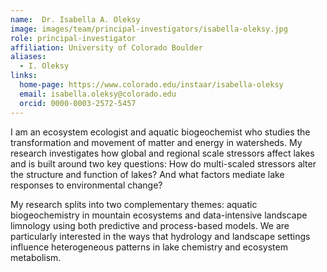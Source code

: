 ```yaml
---
name:  Dr. Isabella A. Oleksy
image: images/team/principal-investigators/isabella-oleksy.jpg
role: principal-investigator
affiliation: University of Colorado Boulder
aliases:
  - I. Oleksy
links:
  home-page: https://www.colorado.edu/instaar/isabella-oleksy
  email: isabella.oleksy@colorado.edu
  orcid: 0000-0003-2572-5457
---
```


I am an ecosystem ecologist and aquatic biogeochemist who studies the transformation and movement of matter and energy in watersheds. My research investigates how global and regional scale stressors affect lakes and is built around two key questions: How do multi-scaled stressors alter the structure and function of lakes? And what factors mediate lake responses to environmental change?

My research splits into two complementary themes: aquatic biogeochemistry in mountain ecosystems and data-intensive landscape limnology using both predictive and process-based models. We are particularly interested in the ways that hydrology and landscape settings influence heterogeneous patterns in lake chemistry and ecosystem metabolism.
